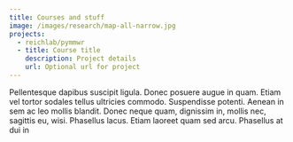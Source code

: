 ```yaml
---
title: Courses and stuff
image: /images/research/map-all-narrow.jpg
projects:
  - reichlab/pymmwr
  - title: Course title
    description: Project details
    url: Optional url for project
---
```


Pellentesque dapibus suscipit ligula.  Donec posuere augue in quam.  Etiam vel
tortor sodales tellus ultricies commodo.  Suspendisse potenti.  Aenean in sem ac
leo mollis blandit.  Donec neque quam, dignissim in, mollis nec, sagittis eu,
wisi.  Phasellus lacus.  Etiam laoreet quam sed arcu.  Phasellus at dui in

